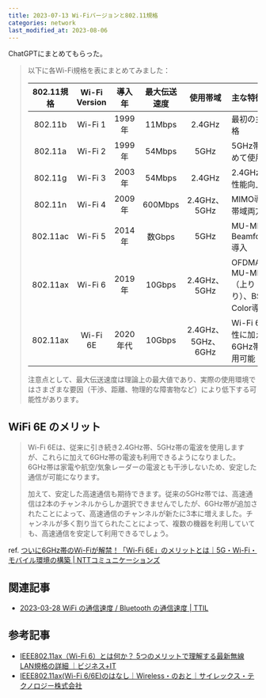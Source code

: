 ```yaml
---
title: 2023-07-13 Wi-Fiバージョンと802.11規格
categories: network
last_modified_at: 2023-08-06
---
```


ChatGPTにまとめてもらった。

> 以下に各Wi-Fi規格を表にまとめてみました：
>
> | 802.11規格 | Wi-Fi Version | 導入年 | 最大伝送速度 | 使用帯域 | 主な特徴 |
> |:----------:|:---------------:|:------:|:------------:|:--------:|:--------|
> | 802.11b    | Wi-Fi 1         | 1999年 | 11Mbps       | 2.4GHz   | 最初の主流規格 |
> | 802.11a    | Wi-Fi 2         | 1999年 | 54Mbps       | 5GHz     | 5GHz帯を初めて使用 |
> | 802.11g    | Wi-Fi 3         | 2003年 | 54Mbps       | 2.4GHz   | 2.4GHz帯の性能向上 |
> | 802.11n    | Wi-Fi 4         | 2009年 | 600Mbps      | 2.4GHz、5GHz | MIMO導入、帯域両方利用 |
> | 802.11ac   | Wi-Fi 5         | 2014年 | 数Gbps       | 5GHz     | MU-MIMOとBeamforming導入 |
> | 802.11ax   | Wi-Fi 6         | 2019年 | 10Gbps       | 2.4GHz、5GHz | OFDMA、MU-MIMO（上り・下り）、BSS Color導入 |
> | 802.11ax   | Wi-Fi 6E        | 2020年代 | 10Gbps     | 2.4GHz、5GHz、6GHz | Wi-Fi 6の特性に加えて、6GHz帯を利用可能 |
>
> 注意点として、最大伝送速度は理論上の最大値であり、実際の使用環境ではさまざまな要因（干渉、距離、物理的な障害物など）により低下する可能性があります。

## WiFi 6E のメリット

> Wi-Fi 6Eは、従来に引き続き2.4GHz帯、5GHz帯の電波を使用しますが、これらに加えて6GHz帯の電波も利用できるようになりました。6GHz帯は家電や航空/気象レーダーの電波とも干渉しないため、安定した通信が可能になります。
>
> 加えて、安定した高速通信も期待できます。従来の5GHz帯では、高速通信は2本のチャンネルからしか選択できませんでしたが、6GHz帯が追加されたことによって、高速通信のチャンネルが新たに3本に増えました。チャンネルが多く割り当てられたことによって、複数の機器を利用していても、高速通信を安定して利用できるでしょう。

ref. [ついに6GHz帯のWi-Fiが解禁！「Wi-Fi 6E」のメリットとは｜5G・Wi-Fi・モバイル環境の構築 \| NTTコミュニケーションズ](https://www.ntt.com/bizon/d/00477.html)

## 関連記事

- [2023-03-28 WiFi の通信速度 / Bluetooth の通信速度 \| TTIL](/2023-03-28)

## 参考記事

- [IEEE802.11ax（Wi-Fi 6）とは何か？ 5つのメリットで理解する最新無線LAN規格の詳細 ｜ビジネス+IT](https://www.sbbit.jp/article/cont1/38059)
- [IEEE802.11ax(Wi-Fi 6/6E)のはなし｜Wireless・のおと｜サイレックス・テクノロジー株式会社](https://www.silex.jp/blog/wireless/2021/10/ieee80211axwi-fi-66e.html)
